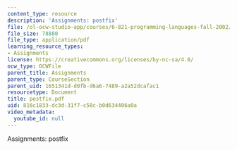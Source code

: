 ```yaml
---
content_type: resource
description: 'Assignments: postfix'
file: /ol-ocw-studio-app/courses/6-821-programming-languages-fall-2002/816c1833dc3d31f7c58cb0d634406a0a_postfix.pdf
file_size: 78880
file_type: application/pdf
learning_resource_types:
- Assignments
license: https://creativecommons.org/licenses/by-nc-sa/4.0/
ocw_type: OCWFile
parent_title: Assignments
parent_type: CourseSection
parent_uid: 1651341d-d0fb-d6a6-7489-a2a52dcafac1
resourcetype: Document
title: postfix.pdf
uid: 816c1833-dc3d-31f7-c58c-b0d634406a0a
video_metadata:
  youtube_id: null
---
```

Assignments: postfix